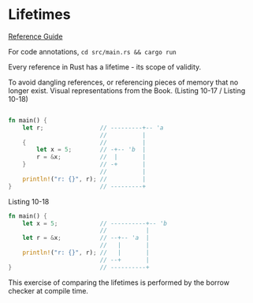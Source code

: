 # Lifetimes

[Reference Guide](https://doc.rust-lang.org/book/ch10-03-lifetime-syntax.html)

For code annotations, `cd src/main.rs && cargo run`

Every reference in Rust has a lifetime - its scope of validity.

To avoid dangling references, or referencing pieces of memory that no longer exist.
Visual representations from the Book. (Listing 10-17 / Listing 10-18) 

```rust

fn main() {
    let r;                // ---------+-- 'a
                          //          |
    {                     //          |
        let x = 5;        // -+-- 'b  |
        r = &x;           //  |       |
    }                     // -+       |
                          //          |
    println!("r: {}", r); //          |
}                         // ---------+

```

Listing 10-18

```rust
fn main() {
    let x = 5;            // ----------+-- 'b
                          //           |
    let r = &x;           // --+-- 'a  |
                          //   |       |
    println!("r: {}", r); //   |       |
                          // --+       |
}                         // ----------+
```

This exercise of comparing the lifetimes is performed by the borrow checker at compile time.
